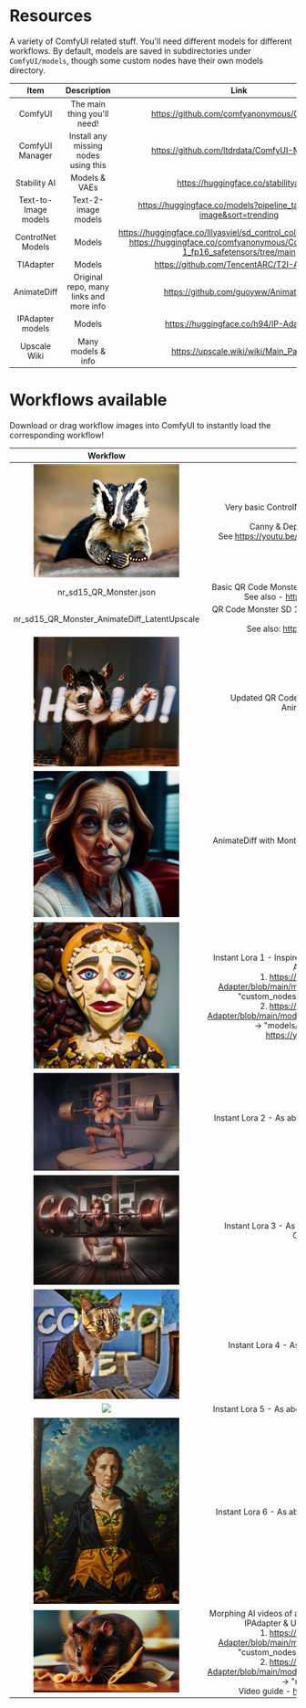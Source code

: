 # Resources
A variety of ComfyUI related stuff. You'll need different models for different workflows. By default, models are saved in subdirectories under ``ComfyUI/models``, though some custom nodes have their own models directory.

Item | Description | Link
| :---:   | :---: | :---: | 
ComfyUI | The main thing you'll need! | https://github.com/comfyanonymous/ComfyUI
ComfyUI Manager | Install any missing nodes using this | https://github.com/ltdrdata/ComfyUI-Manager
Stability AI | Models & VAEs | https://huggingface.co/stabilityai
Text-to-Image models | Text-2-image models | https://huggingface.co/models?pipeline_tag=text-to-image&sort=trending
ControlNet Models | Models | https://huggingface.co/lllyasviel/sd_control_collection/tree/main<br>https://huggingface.co/comfyanonymous/ControlNet-v1-1_fp16_safetensors/tree/main
TIAdapter | Models | https://github.com/TencentARC/T2I-Adapter
AnimateDiff | Original repo, many links and more info | https://github.com/guoyww/AnimateDiff
IPAdapter models | Models | https://huggingface.co/h94/IP-Adapter
Upscale Wiki | Many models & info | https://upscale.wiki/wiki/Main_Page

# Workflows available
Download or drag workflow images into ComfyUI to instantly load the corresponding workflow!

Workflow | Description
| :---:   | :---: |
<img src="SDXL_Depth_Badger.png" width="256px"></img> | Very basic ControlNet attached to the example SDXL workflow.<br>Canny & Depth preprocessor examples.<br>See https://youtu.be/reqamcrPYiM for more information.
nr_sd15_QR_Monster.json | Basic QR Code Monster SD 1.5 controlnet - make spiral art!<br>See also - https://youtu.be/D4oJz0w36ps
nr_sd15_QR_Monster_AnimateDiff_LatentUpscale | QR Code Monster SD 1.5 controlnet - make animated spiral art!<br>See also: https://youtu.be/D4oJz0w36ps
<img src="AnimateDIff_FreeU.png" width="256px"></img> | Updated QR Code Monster SD 1.5 controlnet with AnimateDiff and FreeU
<img src="AnimateDiff_MotionLoRA.png" width="256px"></img> | AnimateDiff with Montion LoRA example. Pan up, down, left right, etc.
<img src="Instant_LoRA_1.png" width="256px"></img>|Instant Lora 1 - Inspired by <a href="https://civitai.com/articles/2345/aloeveras-instant-lora-no-training-15-sdxl">AloeVeras</a> (almost identical). IP Adapter models:<br>1. https://huggingface.co/h94/IP-Adapter/blob/main/models/ip-adapter-plus_sd15.bin -> "custom_nodes/IPAdapter-ComfyUI/models".<br>2. https://huggingface.co/h94/IP-Adapter/blob/main/models/image_encoder/model.safetensors -> "models/clipvision". Video guide - https://youtu.be/HtmIC6fqsMQ
<img src="Instant_LoRA_2.png" width="256px"></img>|Instant Lora 2 - As above, but with ControlNet to guide the shape
<img src="Instant_LoRA_3.png" width="256px"></img>|Instant Lora 3 - As above, but with QR Code Monster ControlNet too :)
<img src="Instant_LoRA_4.png" width="256px"></img>|Instant Lora 4 - As above, but with basic upscaling
<img src="Instant_LoRA_5.png" width="256px"></img>|Instant Lora 5 - As above, but with more upscaling to 16k+
<img src="Instant_LoRA_6.png" width="256px"></img>|Instant Lora 6 - As above, but different upscaling to 16k+
<img src="PromptTravel_AnimateDiff_IPAdapter.png" width="256px"></img>|Morphing AI videos of any length using AnimateDiff. Includes IPAdapter & Upscaling. IP Adapter models:<br>1. https://huggingface.co/h94/IP-Adapter/blob/main/models/ip-adapter-plus_sd15.bin -> "custom_nodes/IPAdapter-ComfyUI/models".<br>2. https://huggingface.co/h94/IP-Adapter/blob/main/models/image_encoder/model.safetensors -> "models/clipvision".<br>Video guide - https://youtu.be/6A3a0QNPhIs
